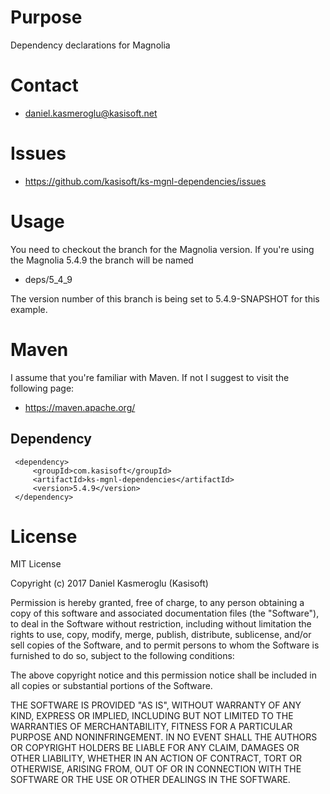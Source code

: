 Purpose
=======

Dependency declarations for Magnolia


Contact
=======

* daniel.kasmeroglu@kasisoft.net


Issues
======

* https://github.com/kasisoft/ks-mgnl-dependencies/issues


Usage
=====

You need to checkout the branch for the Magnolia version. If you're using the Magnolia 5.4.9 the branch will be named

* deps/5\_4\_9

The version number of this branch is being set to 5.4.9-SNAPSHOT for this example.


Maven
=====

I assume that you're familiar with Maven. If not I suggest to visit the following page:

* https://maven.apache.org/


Dependency
----------

     <dependency>
         <groupId>com.kasisoft</groupId>
         <artifactId>ks-mgnl-dependencies</artifactId>
         <version>5.4.9</version> 
     </dependency>

License
=======

MIT License

Copyright (c) 2017 Daniel Kasmeroglu (Kasisoft)

Permission is hereby granted, free of charge, to any person obtaining a copy
of this software and associated documentation files (the "Software"), to deal
in the Software without restriction, including without limitation the rights
to use, copy, modify, merge, publish, distribute, sublicense, and/or sell
copies of the Software, and to permit persons to whom the Software is
furnished to do so, subject to the following conditions:

The above copyright notice and this permission notice shall be included in all
copies or substantial portions of the Software.

THE SOFTWARE IS PROVIDED "AS IS", WITHOUT WARRANTY OF ANY KIND, EXPRESS OR
IMPLIED, INCLUDING BUT NOT LIMITED TO THE WARRANTIES OF MERCHANTABILITY,
FITNESS FOR A PARTICULAR PURPOSE AND NONINFRINGEMENT. IN NO EVENT SHALL THE
AUTHORS OR COPYRIGHT HOLDERS BE LIABLE FOR ANY CLAIM, DAMAGES OR OTHER
LIABILITY, WHETHER IN AN ACTION OF CONTRACT, TORT OR OTHERWISE, ARISING FROM,
OUT OF OR IN CONNECTION WITH THE SOFTWARE OR THE USE OR OTHER DEALINGS IN THE
SOFTWARE.
